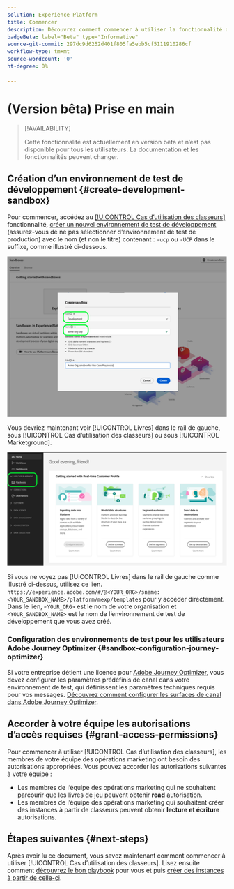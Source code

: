 ```yaml
---
solution: Experience Platform
title: Commencer
description: Découvrez comment commencer à utiliser la fonctionnalité des cahiers de travail des cas d’utilisation .
badgeBeta: label="Beta" type="Informative"
source-git-commit: 297dc9d6252d401f805fa5ebb5cf5111910286cf
workflow-type: tm+mt
source-wordcount: '0'
ht-degree: 0%

---
```



# (Version bêta) Prise en main

>[!AVAILABILITY]
>
>Cette fonctionnalité est actuellement en version bêta et n’est pas disponible pour tous les utilisateurs. La documentation et les fonctionnalités peuvent changer.

## Création d’un environnement de test de développement {#create-development-sandbox}

Pour commencer, accédez au [[!UICONTROL Cas d’utilisation des classeurs]](/help/use-case-playbooks/playbooks/overview.md) fonctionnalité, [créer un nouvel environnement de test de développement](/help/sandboxes/ui/user-guide.md#create) (assurez-vous de ne pas sélectionner d’environnement de test de production) avec le nom (et non le titre) contenant : `-ucp` ou `-UCP` dans le suffixe, comme illustré ci-dessous.

![Création d’un environnement de test de développement pour les classeurs de cas d’utilisation](/help/use-case-playbooks/assets/playbooks/get-started/create-sandbox-ucp.png)

Vous devriez maintenant voir [!UICONTROL Livres] dans le rail de gauche, sous [!UICONTROL Cas d’utilisation des classeurs] ou sous [!UICONTROL Marketground].

![Cas d’utilisation des classeurs de cas d’utilisation dans l’interface utilisateur après la création d’un environnement de test.](/help/use-case-playbooks/assets/playbooks/get-started/ucp-sandbox-in-ui.png)

Si vous ne voyez pas [!UICONTROL Livres] dans le rail de gauche comme illustré ci-dessus, utilisez ce lien. `https://experience.adobe.com/#/@<YOUR_ORG>/sname:<YOUR_SANDBOX_NAME>/platform/mexp/templates` pour y accéder directement. Dans le lien, `<YOUR_ORG>` est le nom de votre organisation et `<YOUR_SANDBOX_NAME>` est le nom de l’environnement de test de développement que vous avez créé.

### Configuration des environnements de test pour les utilisateurs Adobe Journey Optimizer {#sandbox-configuration-journey-optimizer}

Si votre entreprise détient une licence pour [Adobe Journey Optimizer](https://experienceleague.adobe.com/docs/journey-optimizer/using/ajo-home.html?lang=fr), vous devez configurer les paramètres prédéfinis de canal dans votre environnement de test, qui définissent les paramètres techniques requis pour vos messages. [Découvrez comment configurer les surfaces de canal dans Adobe Journey Optimizer](https://experienceleague.adobe.com/docs/journey-optimizer/using/configuration/channel-surfaces.html?lang=fr).

## Accorder à votre équipe les autorisations d’accès requises {#grant-access-permissions}

Pour commencer à utiliser [!UICONTROL Cas d’utilisation des classeurs], les membres de votre équipe des opérations marketing ont besoin des autorisations appropriées. Vous pouvez accorder les autorisations suivantes à votre équipe :

* Les membres de l’équipe des opérations marketing qui ne souhaitent parcourir que les livres de jeu peuvent obtenir **read** autorisation.
* Les membres de l’équipe des opérations marketing qui souhaitent créer des instances à partir de classeurs peuvent obtenir **lecture et écriture** autorisations.

## Étapes suivantes {#next-steps}

Après avoir lu ce document, vous savez maintenant comment commencer à utiliser [!UICONTROL Cas d’utilisation des classeurs]. Lisez ensuite comment [découvrez le bon playbook](/help/use-case-playbooks/playbooks/discover.md) pour vous et puis [créer des instances à partir de celle-ci](/help/use-case-playbooks/playbooks/create-share-reuse.md).
